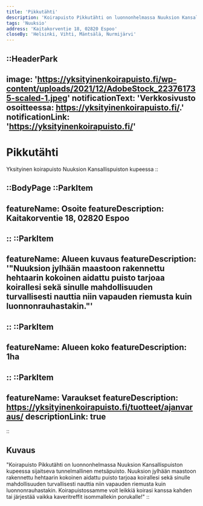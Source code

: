 ```yaml
---
title: 'Pikkutähti'
description: 'Koirapuisto Pikkutähti on luonnonhelmassa Nuuksion Kansallispuiston kupeessa sijaitseva tunnelmallinen metsäpuisto.'
tags: 'Nuuksio'
address: 'Kaitakorventie 18, 02820 Espoo'
closeBy: 'Helsinki, Vihti, Mäntsälä, Nurmijärvi'
---
```


::HeaderPark
---
image: 'https://yksityinenkoirapuisto.fi/wp-content/uploads/2021/12/AdobeStock_223761735-scaled-1.jpeg'
notificationText: 'Verkkosivusto osoitteessa: https://yksityinenkoirapuisto.fi/.'
notificationLink: 'https://yksityinenkoirapuisto.fi/'
---
# Pikkutähti
Yksityinen koirapuisto Nuuksion Kansallispuiston kupeessa
::

::BodyPage
::ParkItem
---
featureName: Osoite
featureDescription: Kaitakorventie 18, 02820 Espoo
---
::
::ParkItem
---
featureName: Alueen kuvaus
featureDescription: '"Nuuksion jylhään maastoon rakennettu hehtaarin kokoinen aidattu puisto tarjoaa koirallesi sekä sinulle mahdollisuuden turvallisesti nauttia niin vapauden riemusta kuin luonnonrauhastakin."'
---
::
::ParkItem
---
featureName: Alueen koko
featureDescription: 1ha
---
::
::ParkItem
---
featureName: Varaukset
featureDescription: https://yksityinenkoirapuisto.fi/tuotteet/ajanvaraus/
descriptionLink: true
---
::
## Kuvaus
"Koirapuisto Pikkutähti on luonnonhelmassa Nuuksion Kansallispuiston kupeessa sijaitseva tunnelmallinen metsäpuisto.
Nuuksion jylhään maastoon rakennettu hehtaarin kokoinen aidattu puisto tarjoaa koirallesi sekä sinulle mahdollisuuden turvallisesti nauttia niin vapauden riemusta kuin luonnonrauhastakin.
Koirapuistossamme voit leikkiä koirasi kanssa kahden tai järjestää vaikka kaveritreffit isommallekin porukalle!"
::